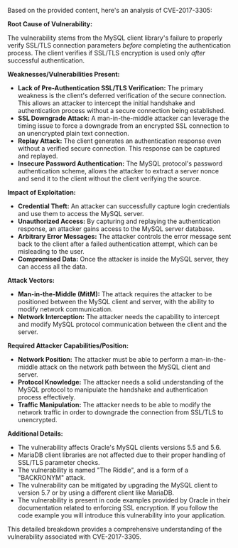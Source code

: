 Based on the provided content, here's an analysis of CVE-2017-3305:

**Root Cause of Vulnerability:**

The vulnerability stems from the MySQL client library's failure to properly verify SSL/TLS connection parameters *before* completing the authentication process. The client verifies if SSL/TLS encryption is used only *after* successful authentication.

**Weaknesses/Vulnerabilities Present:**

*   **Lack of Pre-Authentication SSL/TLS Verification:** The primary weakness is the client's deferred verification of the secure connection. This allows an attacker to intercept the initial handshake and authentication process without a secure connection being established.
*   **SSL Downgrade Attack:**  A man-in-the-middle attacker can leverage the timing issue to force a downgrade from an encrypted SSL connection to an unencrypted plain text connection.
*   **Replay Attack:** The client generates an authentication response even without a verified secure connection. This response can be captured and replayed.
*   **Insecure Password Authentication:** The MySQL protocol's password authentication scheme, allows the attacker to extract a server nonce and send it to the client without the client verifying the source.

**Impact of Exploitation:**

*   **Credential Theft:** An attacker can successfully capture login credentials and use them to access the MySQL server.
*   **Unauthorized Access:** By capturing and replaying the authentication response, an attacker gains access to the MySQL server database.
*   **Arbitrary Error Messages:** The attacker controls the error message sent back to the client after a failed authentication attempt, which can be misleading to the user.
*   **Compromised Data:** Once the attacker is inside the MySQL server, they can access all the data.

**Attack Vectors:**

*   **Man-in-the-Middle (MitM):** The attack requires the attacker to be positioned between the MySQL client and server, with the ability to modify network communication.
*   **Network Interception:** The attacker needs the capability to intercept and modify MySQL protocol communication between the client and the server.

**Required Attacker Capabilities/Position:**

*   **Network Position:** The attacker must be able to perform a man-in-the-middle attack on the network path between the MySQL client and server.
*   **Protocol Knowledge:** The attacker needs a solid understanding of the MySQL protocol to manipulate the handshake and authentication process effectively.
*   **Traffic Manipulation:** The attacker needs to be able to modify the network traffic in order to downgrade the connection from SSL/TLS to unencrypted.

**Additional Details:**

*   The vulnerability affects Oracle's MySQL clients versions 5.5 and 5.6.
*   MariaDB client libraries are not affected due to their proper handling of SSL/TLS parameter checks.
*   The vulnerability is named "The Riddle", and is a form of a "BACKRONYM" attack.
*   The vulnerability can be mitigated by upgrading the MySQL client to version 5.7 or by using a different client like MariaDB.
*  The vulnerability is present in code examples provided by Oracle in their documentation related to enforcing SSL encryption. If you follow the code example you will introduce this vulnerability into your application.

This detailed breakdown provides a comprehensive understanding of the vulnerability associated with CVE-2017-3305.